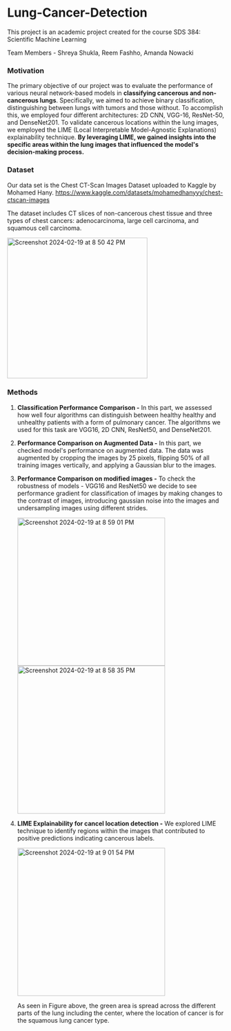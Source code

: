 # Lung-Cancer-Detection

This project is an academic project created for the course SDS 384: Scientific Machine Learning

Team Members - Shreya Shukla, Reem Fashho, Amanda Nowacki

### Motivation
The primary objective of our project was to evaluate the performance of various neural network-based models in **classifying cancerous and non-cancerous lungs**. Specifically, we aimed to achieve binary classification, distinguishing between lungs with tumors and those without. To accomplish this, we employed four different architectures: 2D CNN, VGG-16, ResNet-50, and DenseNet201. To validate cancerous locations within the lung images, we employed the LIME (Local Interpretable Model-Agnostic Explanations) explainability technique. **By leveraging LIME, we gained insights into the specific areas within the lung images that influenced the model's decision-making process.**

### Dataset
Our data set is the Chest CT-Scan Images Dataset uploaded to Kaggle by Mohamed Hany. https://www.kaggle.com/datasets/mohamedhanyyy/chest-ctscan-images

The dataset includes CT slices of non-cancerous chest tissue and three types of chest cancers: adenocarcinoma, large cell carcinoma, and squamous cell carcinoma.

<img width="325" alt="Screenshot 2024-02-19 at 8 50 42 PM" src="https://github.com/shreyashukla01/Lung-Cancer-Detection/assets/30028998/8319984d-8e11-448e-bc8c-f8b1e4e7f09c">

### Methods

1. **Classification Performance Comparison -** In this part, we assessed how well four algorithms can distinguish between healthy healthy and unhealthy patients with a form of pulmonary cancer.  The algorithms we used for this task are VGG16, 2D CNN, ResNet50, and DenseNet201.
2. **Performance Comparison on Augmented Data -** In this part, we checked model's performance on augmented data. The data was augmented by cropping the images by 25 pixels, flipping 50% of all training images vertically, and applying a Gaussian blur to the images.
3. **Performance Comparison on modified images -** To check the robustness of models - VGG16 and ResNet50 we decide to see performance gradient for classification of images by making changes to the contrast of images, introducing gaussian noise into the images and undersampling images using different strides.

   <img width="342" alt="Screenshot 2024-02-19 at 8 59 01 PM" src="https://github.com/shreyashukla01/Lung-Cancer-Detection/assets/30028998/af4d6e3b-6c27-4f4b-8193-d71b168c4677">  <img width="342" alt="Screenshot 2024-02-19 at 8 58 35 PM" src="https://github.com/shreyashukla01/Lung-Cancer-Detection/assets/30028998/084df374-8fde-48ec-bb36-45ae4a668f8a"> 

4. **LIME Explainability for cancel location detection -** We explored LIME technique to identify regions within the images that contributed to positive predictions indicating cancerous labels.

   <img width="342" alt="Screenshot 2024-02-19 at 9 01 54 PM" src="https://github.com/shreyashukla01/Lung-Cancer-Detection/assets/30028998/74a3a644-0c1b-433e-89f9-217e269560a7">

   As seen in Figure above, the green area is spread across the different parts of the lung including the center, where the location of cancer is for the squamous lung cancer type. 

